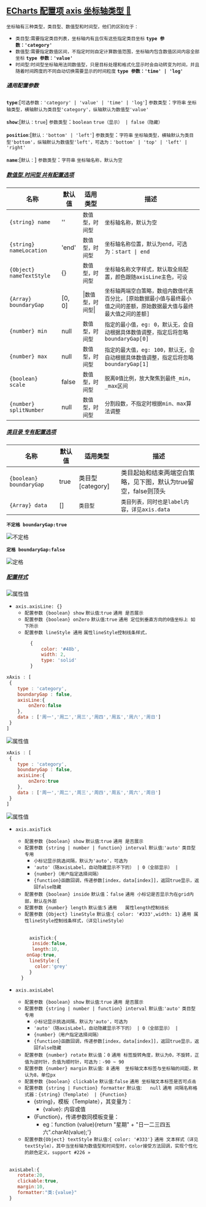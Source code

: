 <a id="top" href="#top">ECharts 配置项 axis 坐标轴类型  :maple_leaf:</a> 
----
`坐标轴有三种类型，类目型、数值型和时间型，他们的区别在于：`
* `类目型`:`需要指定类目列表，坐标轴内有且仅有这些指定类目坐标`  **`type 参数：'category'`**
* `数值型`:`需要指定数值区间，不指定时则自定计算数值范围，坐标轴内包含数值区间内容全部坐标` **`type 参数：'value' `**
* `时间型`:`时间型坐标轴用法同数值型，只是目标处理和格式化显示时会自动转变为时间，并且随着时间跨度的不同自动切换需要显示的时间粒度` **`type 参数：'time' | 'log'`**
##### 通用配置参数
**`type`**:[`可选参数：'category' | 'value' | 'time' | 'log'`] `参数类型`：`字符串`  `坐标轴类型，横轴默认为类目型'category'，纵轴默认为数值型'value'`<br/>

**`show`**:[`默认：true`] `参数类型`：`boolean`   `true（显示） | false（隐藏）`<br/>

**`position`**:[`默认：'bottom' | 'left'`] `参数类型`：`字符串`  `坐标轴类型，横轴默认为类目型'bottom'，纵轴默认为数值型'left'，可选为：'bottom' | 'top' | 'left' | 'right'`<br/>

**`name`**:[`默认：`] `参数类型`：`字符串`  `坐标轴名称，默认为空`<br/>

##### <a href="#top">数值型,时间型 共有配置选项</a>
|名称|	默认值|	适用类型|	描述|
|----|-----|-----|-----|
|`{string} name` |''|`数值型，时间型 `     | `坐标轴名称，默认为空`   |
|`{string} nameLocation`| 'end' | `数值型，时间型`| `坐标轴名称位置，默认为end，可选为：start \| end `|
|`{Object} nameTextStyle`| {}     | 	`数值型，时间型`      | `坐标轴名称文字样式，默认取全局配置，颜色跟随axisLine主色，可设`         |
|`{Array} boundaryGap`| [0, 0] | \|`数值型，时间型`\|  |`坐标轴两端空白策略，数组内数值代表百分比，[原始数据最小值与最终最小值之间的差额，原始数据最大值与最终最大值之间的差额]`|
|`{number} min`|null|	`数值型，时间型`|`指定的最小值，eg: 0，默认无，会自动根据具体数值调整，指定后将忽略boundaryGap[0]`|
|`{number} max`|null|	`数值型，时间型`|`指定的最大值，eg: 100，默认无，会自动根据具体数值调整，指定后将忽略boundaryGap[1]`|
|`{boolean} scale`|false|`数值型，时间型`|`脱离0值比例，放大聚焦到最终_min，_max区间`|
|`{number} splitNumber`|null|`数值型，时间型`|`分割段数，不指定时根据min、max算法调整`|

##### <a href="#top">类目录 专有配置选项</a>
|名称|	默认值|	适用类型|	描述|
|----|-----|-----|-----|
|`{boolean} boundaryGap`|true|类目型[category]|类目起始和结束两端空白策略，见下图，默认为true留空，false则顶头          |
|`{Array} data`  | 	[]  |`类目型`   |`类目列表，同时也是label内容，详见axis.data`  |

**`不定格 boundaryGap:true`**

![不定格](/Echarts/IMG/buDingGe.png) 

**`定格 boundaryGap:false`**

![定格](/Echarts/IMG/dingGe.png)
##### <a href="#top">配置样式</a>
    
![属性值](/Echarts/IMG/axiStyle.png) 
* `axis.axisLine: {}`
  * `配置参数 {boolean} show` `默认值`:`true` `通用 是否展示`
  * `配置参数 {boolean} onZero` `默认值`:`true` `通用 定位到垂直方向的0值坐标上 如下所示` 
  * `配置参数 lineStyle 通用` `属性lineStyle控制线条样式，`
    ```javascript
      {
          color: '#48b',
          width: 2,
          type: 'solid'
      }  
    ```
   
```javascript
xAxis : [
 {
    type : 'category',
    boundaryGap : false,
    axisLine:{
        onZero:false
    },
    data : ['周一','周二','周三','周四','周五','周六','周日']
 }
]
```
![属性值](/Echarts/IMG/onZeroFlase.png) 

```javascript
xAxis : [
 {
    type : 'category',
    boundaryGap : false,
    axisLine:{
        onZero:true
    },
    data : ['周一','周二','周三','周四','周五','周六','周日']
 }
]
```
![属性值](/Echarts/IMG/onZeroTrue.png) 

* `axis.axisTick`
  * `配置参数 {boolean} show` `默认值`:`true` `通用 是否展示`
  * `配置参数 {string | number | function} interval`  `默认值`:`'auto'` `类目型专用`
    * `小标记显示挑选间隔，默认为'auto'，可选为`
    * `'auto'（随axisLabel，自动隐藏显示不下的） | 0（全部显示） |`
    * `{number}（用户指定选择间隔）`
    * `{function}函数回调，传递参数[index，data[index]]，返回true显示，返回false隐藏`
  * `配置参数 {boolean} inside` `默认值`：`false` `通用 小标记是否显示为在grid内部，默认在外部`
  * `配置参数 {number} length`  `默认值`:`5` `通用	属性length控制线长`
  * `配置参数 {Object} lineStyle`  `默认值`:`{ color: '#333',width: 1}` `通用 属性lineStyle控制线条样式，（详见lineStyle）`
  <br/>
  
  ```javascript
       axisTick:{
        inside:false,
        length:10,
      onGap:true,
       lineStyle:{
         color:'grey'
       }
    }
  ```
  
* `axis.axisLabel`
  * `配置参数 {boolean} show` `默认值`:`true` `通用 是否展示`
  * `配置参数 {string | number | function} interval`  `默认值`:`'auto'` `类目型专用`
    * `小标记显示挑选间隔，默认为'auto'，可选为`
    * `'auto'（随axisLabel，自动隐藏显示不下的） | 0（全部显示） |`
    * `{number}（用户指定选择间隔）`
    * `{function}函数回调，传递参数[index，data[index]]，返回true显示，返回false隐藏`
  * `配置参数 {number} rotate` `默认值`：`0` `通用 标签旋转角度，默认为0，不旋转，正值为逆时针，负值为顺时针，可选为：-90 ~ 90`
  * `配置参数 {number} margin`  `默认值`:`	8` `通用	坐标轴文本标签与坐标轴的间距，默认为8，单位px`
  * `配置参数 {boolean} clickable`  `默认值`:`false` `通用 坐标轴文本标签是否可点击`
  * `配置参数 {string | Function} formatter`  `默认值`:`	null` `通用 间隔名称格式器：{string}（Template） | {Function}`
     * {string}，模板（Template），其变量为：
       * {value}: 内容或值  
     * {Function}，传递参数同模板变量：
       * eg：function (value){return "星期" + "日一二三四五六".charAt(value);'}
  * `配置参数{Object} textStyle`  `默认值`:`{ color: '#333'}` `通用 文本样式（详见textStyle），其中当坐标轴为数值型和时间型时，color接受方法回调，实现个性化的颜色定义，support #226 »`
  <br/>
 ```javascript
  axisLabel:{
     rotate:20,
     clickable:true,
     margin:10,
     formatter:"类:{value}"
  }
 ```

